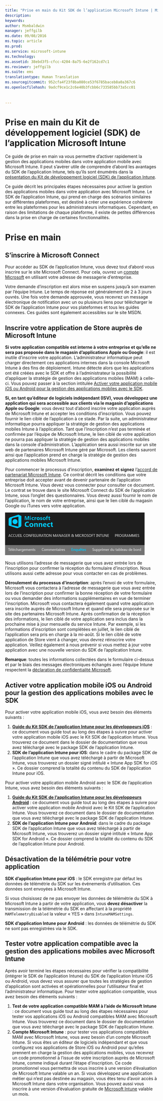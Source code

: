 ```yaml
---
title: "Prise en main du Kit SDK de l’application Microsoft Intune | Microsoft Intune"
description: 
keywords: 
author: Msmbaldwin
manager: jeffgilb
ms.date: 09/08/2016
ms.topic: article
ms.prod: 
ms.service: microsoft-intune
ms.technology: 
ms.assetid: 38ebd3f5-cfcc-4204-8a75-6e2f162cd7c1
ms.reviewer: jeffgilb
ms.suite: ems
translationtype: Human Translation
ms.sourcegitcommit: 952cfa4f23f8ba080ce53f6785baceb8a0a367c6
ms.openlocfilehash: 9adcf9ce1c2c6e40b3fcbb6c733585bb73a5cc01


---
```


# Prise en main du Kit de développement logiciel (SDK) de l’application Microsoft Intune

Ce guide de prise en main va vous permettre d’activer rapidement la gestion des applications mobiles dans votre application mobile avec Microsoft Intune. Il peut s’avérer utile de comprendre d’abord les avantages du SDK de l’application Intune, tels qu’ils sont énumérés dans la [présentation du Kit de développement logiciel (SDK) de l’application Intune](intune-app-sdk.md).

Ce guide décrit les principales étapes nécessaires pour activer la gestion des applications mobiles dans votre application avec Microsoft Intune. Le SDK de l’application Intune, qui prend en charge des scénarios similaires sur différentes plateformes, est destiné à créer une expérience cohérente entre les plateformes pour les administrateurs informatiques. Cependant, en raison des limitations de chaque plateforme, il existe de petites différences dans la prise en charge de certaines fonctionnalités.

# Prise en main

## S’inscrire à Microsoft Connect

Pour accéder au SDK de l’application Intune, vous devez tout d’abord vous inscrire sur le site Microsoft Connect. Pour cela, ouvrez un [compte Microsoft](https://connect.microsoft.com/ConfigurationManagervnext/InvitationUse.aspx?ProgramID=8967&InvitationID=8967-YJYJ-8G6X) en utilisant votre adresse de messagerie d’entreprise.

Votre demande d’inscription est alors mise en suspens jusqu’à son examen par l’équipe Intune. Le temps de réponse est généralement de 2 à 3 jours ouvrés. Une fois votre demande approuvée, vous recevrez un message électronique de notification avec un ou plusieurs liens pour télécharger le SDK de l’application Intune pour vos plateformes et tous les guides connexes. Ces guides sont également accessibles sur le site MSDN.

## Inscrire votre application de Store auprès de Microsoft Intune

**Si votre application compatible est interne à votre entreprise et qu’elle ne sera pas proposée dans le magasin d’applications Apple ou Google**: il est inutile d’inscrire votre application. L’administrateur informatique peut charger directement ces applications internes dans la console Microsoft Intune à des fins de déploiement. Intune détecte alors que les applications ont été créées avec le SDK et offre à l’administrateur la possibilité d’appliquer la stratégie de gestion des applications mobiles (MAM) à celle-ci. Vous pouvez passer à la section intitulée [Activer votre application mobile iOS ou Android pour la gestion des applications mobiles avec le SDK](#enable-your-ios-or-android-mobile-app-for-mam-with-the-sdk).

**Si, en tant qu’éditeur de logiciels indépendant (ISV), vous développez une application qui sera accessible aux clients via le magasin d’applications Apple ou Google**: vous devez tout d’abord inscrire votre application auprès de Microsoft Intune et accepter les conditions d’inscription. Vous pouvez fournir le lien ciblé de l’application à ce stade. Par la suite, un administrateur informatique pourra appliquer la stratégie de gestion des applications mobiles Intune à l’application. Tant que l’inscription n’est pas terminée et confirmée par l’équipe de Microsoft Intune, le lien ciblé de votre application ne pourra pas appliquer la stratégie de gestion des applications mobiles dans la console d’administration. L’application sera aussi inscrite sur un site web de partenaires Microsoft Intune géré par Microsoft. Les clients sauront ainsi que l’application prend en charge la stratégie de gestion des applications mobiles Microsoft Intune.

Pour commencer le processus d’inscription, **examinez et signez** l’[accord de partenariat Microsoft Intune](https://connect.microsoft.com/ConfigurationManagervnext/Survey/Survey.aspx?SurveyID=17806). Ce contrat décrit les conditions que votre entreprise doit accepter avant de devenir partenaire de l’application Microsoft Intune. Vous devez vous connecter pour consulter ce document. Le contrat se trouve dans le site Microsoft Connect du SDK de l’application Intune, sous l’onglet des questionnaires. Vous devez aussi fournir le nom de l’application, le nom de votre entreprise, ainsi que le lien ciblé du magasin Google ou iTunes vers votre application.

![Microsoft Connect](../media/microsoft-connect.png)

Nous utilisons l’adresse de messagerie que vous avez entrée lors de l’inscription pour confirmer la réception du formulaire d’inscription. Nous utilisons aussi cette adresse pour vous contacter en cas de problèmes.

**Déroulement du processus d’inscription**: après l’envoi de votre formulaire, Microsoft vous contactera à l’adresse de messagerie que vous avez entrée lors de l’inscription pour confirmer la bonne réception de votre formulaire ou vous demander des informations supplémentaires en vue de terminer l’inscription. Microsoft vous contactera également quand votre application sera inscrite auprès de Microsoft Intune et quand elle sera proposée sur le site des partenaires Microsoft Intune. Après confirmation de la réception des informations, le lien ciblé de votre application sera inclus dans la prochaine mise à jour mensuelle du service Intune. Par exemple, si les informations d’inscription sont complétées en juillet, le lien ciblé de l’application sera pris en charge à la mi-août. Si le lien ciblé de votre application de Store vient à changer, vous devrez réinscrire votre application. Veillez également à nous prévenir si vous mettez à jour votre application avec une nouvelle version du SDK de l’application Intune.

**Remarque**: toutes les informations collectées dans le formulaire ci-dessus et par le biais des messages électroniques échangés avec l’équipe Intune respectent la [déclaration de confidentialité Microsoft](https://www.microsoft.com/en-us/privacystatement/default.aspx).

## Activer votre application mobile iOS ou Android pour la gestion des applications mobiles avec le SDK

Pour activer votre application mobile iOS, vous avez besoin des éléments suivants :

1. **[Guide du Kit SDK de l’application Intune pour les développeurs iOS](intune-app-sdk-ios.md)** : ce document vous guide tout au long des étapes à suivre pour activer votre application mobile iOS avec le Kit SDK de l’application Intune. Vous trouverez ce document dans le dossier de documentation que vous avez téléchargé avec le package SDK de l’application Intune.
2. **SDK de l’application Intune pour iOS**: dans le cadre du package SDK de l’application Intune que vous avez téléchargé à partir de Microsoft Intune, vous trouverez un dossier signé intitulé « Intune App SDK for iOS ». Ce dossier comprend la totalité du contenu du SDK de l’application Intune pour iOS.

Pour activer votre application mobile Android avec le SDK de l’application Intune, vous avez besoin des éléments suivants :

1. **[Guide du Kit SDK de l’application Intune pour les développeurs Android](intune-app-sdk-android.md)** : ce document vous guide tout au long des étapes à suivre pour activer votre application mobile Android avec le Kit SDK de l’application Intune. Vous trouverez ce document dans le dossier de documentation que vous avez téléchargé avec le package SDK de l’application Intune.
2. **SDK de l’application Intune pour Android**: dans le cadre du package SDK de l’application Intune que vous avez téléchargé à partir de Microsoft Intune, vous trouverez un dossier signé intitulé « Intune App SDK for Android ». Ce dossier comprend la totalité du contenu du SDK de l’application Intune pour Android.

## Désactivation de la télémétrie pour votre application

**SDK d’application Intune pour iOS** : le SDK enregistre par défaut les données de télémétrie du SDK sur les événements d’utilisation. Ces données sont envoyées à Microsoft Intune.

Si vous choisissez de ne pas envoyer les données de télémétrie du SDK à Microsoft Intune à partir de votre application, vous **devez désactiver** la transmission de la télémétrie du SDK en affectant à la propriété `MAMTelemetryDisabled` la valeur « YES » dans `IntuneMAMSettings`.

**SDK d’application Intune pour Android** : les données de télémétrie du SDK ne sont pas enregistrées via le SDK.

## Tester votre application compatible avec la gestion des applications mobiles avec Microsoft Intune

Après avoir terminé les étapes nécessaires pour vérifier la compatibilité (intégrer le SDK de l’application Intune) du SDK de l’application Intune iOS ou Android, vous devez vous assurer que toutes les stratégies de gestion d’application sont activées et opérationnelles pour l’utilisateur final et l’administrateur informatique. Pour tester votre application compatible, vous avez besoin des éléments suivants :

1. **Test de votre application compatible MAM à l’aide de Microsoft Intune** : ce document vous guide tout au long des étapes nécessaires pour tester vos applications iOS ou Android compatibles MAM avec Microsoft Intune. Vous trouverez ce document dans le dossier de documentation que vous avez téléchargé avec le package SDK de l’application Intune.
2. **Compte Microsoft Intune** : pour tester vos applications compatibles MAM avec Microsoft Intune, vous avez besoin d’un compte Microsoft Intune. Si vous êtes un éditeur de logiciels indépendant et que vous configurez vos applications de Store iOS ou Android pour qu’elles prennent en charge la gestion des applications mobiles, vous recevrez un code promotionnel à l’issue de votre inscription auprès de Microsoft Intune, comme indiqué durant l’étape d’inscription. Ce code promotionnel vous permettra de vous inscrire à une version d’évaluation de Microsoft Intune valable un an. Si vous développez une application métier qui n’est pas destinée au magasin, vous êtes tenu d’avoir accès à Microsoft Intune dans votre organisation. Vous pouvez aussi vous inscrire à une version d’évaluation gratuite de [Microsoft Intune](https://portal.office.com/Signup/Signup.aspx?OfferId=40BE278A-DFD1-470a-9EF7-9F2596EA7FF9&dl=INTUNE_A&ali=1#0) valable un mois.




<!--HONumber=Sep16_HO2-->


